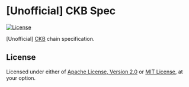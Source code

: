 # [Unofficial] CKB Spec

[![License]](#license)

[Unofficial] [CKB] chain specification.

[License]: https://img.shields.io/badge/License-Apache--2.0%20OR%20MIT-blue.svg

## License

Licensed under either of [Apache License, Version 2.0] or [MIT License], at
your option.

[Apache License, Version 2.0]: LICENSE-APACHE
[MIT License]: LICENSE-MIT

[CKB]: https://github.com/nervosnetwork/ckb
